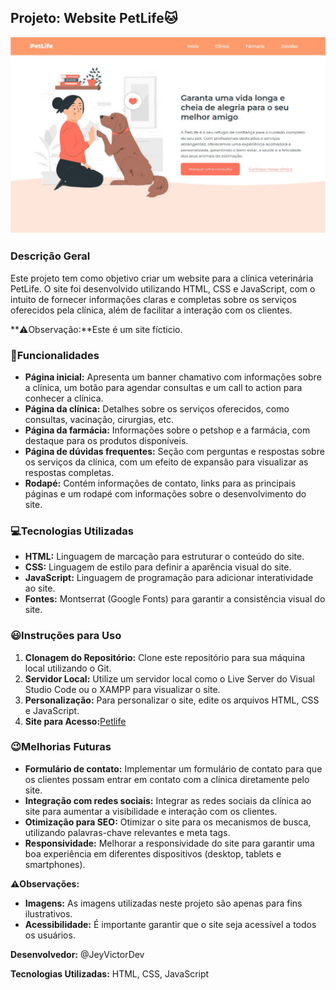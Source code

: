 ## Projeto: Website PetLife🐱

![Imagem do Site Petlife](image.png)

### Descrição Geral
Este projeto tem como objetivo criar um website para a clínica veterinária PetLife. O site foi desenvolvido utilizando HTML, CSS e JavaScript, com o intuito de fornecer informações claras e completas sobre os serviços oferecidos pela clínica, além de facilitar a interação com os clientes.

**⚠️Observação:**Este é um site fícticio.

### 📃Funcionalidades
* **Página inicial:** Apresenta um banner chamativo com informações sobre a clínica, um botão para agendar consultas e um call to action para conhecer a clínica.
* **Página da clínica:** Detalhes sobre os serviços oferecidos, como consultas, vacinação, cirurgias, etc.
* **Página da farmácia:** Informações sobre o petshop e a farmácia, com destaque para os produtos disponíveis.
* **Página de dúvidas frequentes:** Seção com perguntas e respostas sobre os serviços da clínica, com um efeito de expansão para visualizar as respostas completas.
* **Rodapé:** Contém informações de contato, links para as principais páginas e um rodapé com informações sobre o desenvolvimento do site.

### 💻Tecnologias Utilizadas
* **HTML:** Linguagem de marcação para estruturar o conteúdo do site.
* **CSS:** Linguagem de estilo para definir a aparência visual do site.
* **JavaScript:** Linguagem de programação para adicionar interatividade ao site.
* **Fontes:** Montserrat (Google Fonts) para garantir a consistência visual do site.

### 😃Instruções para Uso
1. **Clonagem do Repositório:** Clone este repositório para sua máquina local utilizando o Git.
2. **Servidor Local:** Utilize um servidor local como o Live Server do Visual Studio Code ou o XAMPP para visualizar o site.
3. **Personalização:** Para personalizar o site, edite os arquivos HTML, CSS e JavaScript.
4. **Site para Acesso:**[Petlife](https://petlife-mu.vercel.app/)

### 😉Melhorias Futuras
* **Formulário de contato:** Implementar um formulário de contato para que os clientes possam entrar em contato com a clínica diretamente pelo site.
* **Integração com redes sociais:** Integrar as redes sociais da clínica ao site para aumentar a visibilidade e interação com os clientes.
* **Otimização para SEO:** Otimizar o site para os mecanismos de busca, utilizando palavras-chave relevantes e meta tags.
* **Responsividade:** Melhorar a responsividade do site para garantir uma boa experiência em diferentes dispositivos (desktop, tablets e smartphones).

**⚠️Observações:**
* **Imagens:** As imagens utilizadas neste projeto são apenas para fins ilustrativos.
* **Acessibilidade:** É importante garantir que o site seja acessível a todos os usuários.

**Desenvolvedor:** @JeyVictorDev

**Tecnologias Utilizadas:** HTML, CSS, JavaScript


